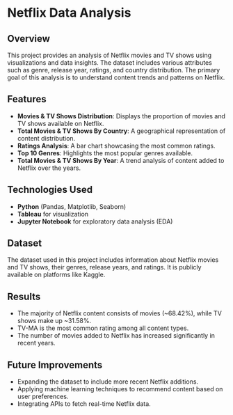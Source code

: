 # Netflix Data Analysis

## Overview
This project provides an analysis of Netflix movies and TV shows using visualizations and data insights. The dataset includes various attributes such as genre, release year, ratings, and country distribution. The primary goal of this analysis is to understand content trends and patterns on Netflix.

## Features
- **Movies & TV Shows Distribution**: Displays the proportion of movies and TV shows available on Netflix.
- **Total Movies & TV Shows By Country**: A geographical representation of content distribution.
- **Ratings Analysis**: A bar chart showcasing the most common ratings.
- **Top 10 Genres**: Highlights the most popular genres available.
- **Total Movies & TV Shows By Year**: A trend analysis of content added to Netflix over the years.

## Technologies Used
- **Python** (Pandas, Matplotlib, Seaborn)
- **Tableau** for visualization
- **Jupyter Notebook** for exploratory data analysis (EDA)

## Dataset
The dataset used in this project includes information about Netflix movies and TV shows, their genres, release years, and ratings. It is publicly available on platforms like Kaggle.

## Results
- The majority of Netflix content consists of movies (~68.42%), while TV shows make up ~31.58%.
- TV-MA is the most common rating among all content types.
- The number of movies added to Netflix has increased significantly in recent years.

## Future Improvements
- Expanding the dataset to include more recent Netflix additions.
- Applying machine learning techniques to recommend content based on user preferences.
- Integrating APIs to fetch real-time Netflix data.
  


